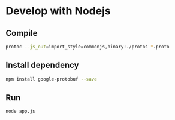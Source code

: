 # Develop with Nodejs

## Compile
```sh
protoc --js_out=import_style=commonjs,binary:./protos *.proto
```

## Install dependency
```sh
npm install google-protobuf --save
```

## Run
```sh
node app.js
```